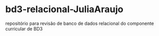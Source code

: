 # bd3-relacional-JuliaAraujo
repositório para revisão de banco de dados relacional do componente curricular de BD3
